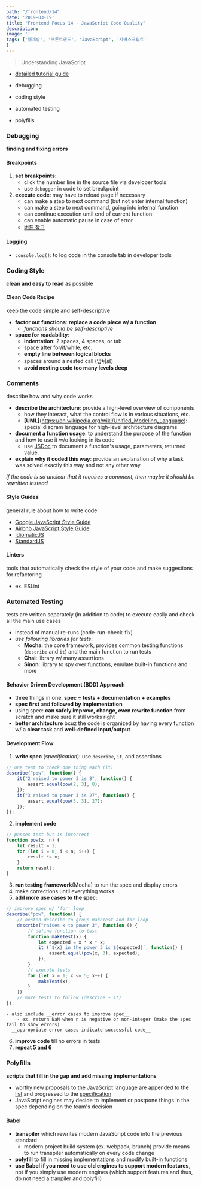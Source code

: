 ```yaml
---
path: "/frontend/14"
date: '2019-03-19'
title: "Frontend Focus 14 - JavaScript Code Quality"
description: 
image: ''
tags: ['웹개발', '프론트엔드', 'JavaScript', '자바스크립트'
]
---
```

> Understanding JavaScript

- [detailed tutorial guide](http://javascript.info/)

- debugging
- coding style
- automated testing
- polyfills

### Debugging
__finding and fixing errors__

#### Breakpoints
1. __set breakpoints__: 
    - click the number line in the source file via developer tools
    - use `debugger` in code to set breakpoint
2. __execute code__: may have to reload page if necessary
    - can make a step to next command (but not enter internal function)
    - can make a step to next command, going into internal function
    - can continue execution until end of current function
    - can enable automatic pause in case of error
    - [버튼 참고](http://javascript.info/debugging-chrome)

#### Logging
- `console.log()`: to log code in the console tab in developer tools

### Coding Style
__clean and easy to read__ as possible

#### Clean Code Recipe
keep the code simple and self-descriptive
- __factor out functions__: __replace a code piece w/ a function__
    - _functions should be self-descriptive_
- __space for readability__:
    - __indentation__: 2 spaces, 4 spaces, or tab
    - space after for/if/while, etc.
    - __empty line between logical blocks__
    - spaces around a nested call (앞뒤로)
    - __avoid nesting code too many levels deep__

### Comments
describe how and why code works
- __describe the architecture__: provide a high-level overview of components
    - how they interact, what the control flow is in various situations, etc.
    - __[UML]__(https://en.wikipedia.org/wiki/Unified_Modeling_Language): special diagram language for high-level architecture diagrams
- __document a function usage__: to understand the purpose of the function and how to use it w/o looking in its code
    - use [JSDoc](https://en.wikipedia.org/wiki/JSDoc) to document a function's usage, parameters, returned value.
- __explain why it coded this way__: provide an explanation of why a task was solved exactly this way and not any other way

_if the code is so unclear that it requires a comment, then maybe it should be rewritten instead_

#### Style Guides
general rule about how to write code
- [Google JavaScript Style Guide](https://google.github.io/styleguide/javascriptguide.xml)
- [Airbnb JavaScript Style Guide](https://github.com/airbnb/javascript)
- [IdiomaticJS](https://github.com/rwaldron/idiomatic.js)
- [StandardJS](https://standardjs.com/)

#### Linters
tools that automatically check the style of your code and make suggestions for refactoring
- ex. ESLint

### Automated Testing
tests are written separately (in addition to code) to execute easily and check all the main use cases
- instead of manual re-runs (code-run-check-fix)
- _use following libraries for tests_:
    - __Mocha__: the core framework, provides common testing functions (`describe` and `it`) and the main function to run tests
    - __Chai__: library w/ many assertions
    - __Sinon__: library to spy over functions, emulate built-in functions and more

#### Behavior Driven Development (BDD) Approach
- three things in one: __spec = tests + documentation + examples__
- __spec first__ and __followed by implementation__
- using spec: __can safely improve, change, even rewrite function__ from scratch and make sure it still works right
- __better architecture__ bcuz the code is organized by having every function w/ a __clear task__ and __well-defined input/output__

#### Development Flow
1. __write spec__ (_specification_): use `describe`, `it`, and assertions
```js
// one test to check one thing each (it)
describe("pow", function() {
    it("2 raised to power 3 is 8", function() {
        assert.equal(pow(2, 3), 8);
    });
    it("3 raised to power 3 is 27", function() {
        assert.equal(pow(3, 3), 27);
    });
});
```
2. __implement code__
```js
// passes test but is incorrect
function pow(x, n) {
    let result = 1;
    for (let i = 0; i < n; i++) {
        result *= x;
    }
    return result;
}
```
3. __run testing framework__(Mocha) to run the spec and display errors
4. make corrections until everything works
5. __add more use cases to the spec__: 
```js
// improve spec w/ 'for' loop
describe("pow", function() {
    // nested describe to group makeTest and for loop
    describe("raises x to power 3", function () {
        // define function to test
        function makeTest(x) {
            let expected = x * x * x;
            it (`${x} in the power 3 is ${expected}`, function() {
                assert.equal(pow(x, 3), expected);
            });
        }
        // execute tests
        for (let x = 1; x <= 5; x++) {
            makeTest(x);
        }
    })
    // more tests to follow (describe + it)
});
```
    - also include __error cases to improve spec__
        - ex. return NaN when n is negative or non-integer (make the spec fail to show errors)
    - __appropriate error cases indicate successful code__
6. __improve code__ till no errors in tests
7. __repeat 5 and 6__

### Polyfills
__scripts that fill in the gap and add missing implementations__
- worthy new proposals to the JavaScript language are appended to the [list](https://tc39.github.io/ecma262/) and progressed to the [specification](http://www.ecma-international.org/publications/standards/Ecma-262.htm)
- JavaScript engines may decide to implement or postpone things in the spec depending on the team's decision

#### Babel
- __transpiler__ which rewrites modern JavaScript code into the previous standard
    - modern project build system (ex. webpack, brunch) provide means to run transpiler automatically on every code change
- __polyfill__ to fill in missing implementations and modify built-in functions
- __use Babel if you need to use old engines to support modern features__, not if you simply use modern engines (which support features and thus, do not need a tranpiler and polyfill)